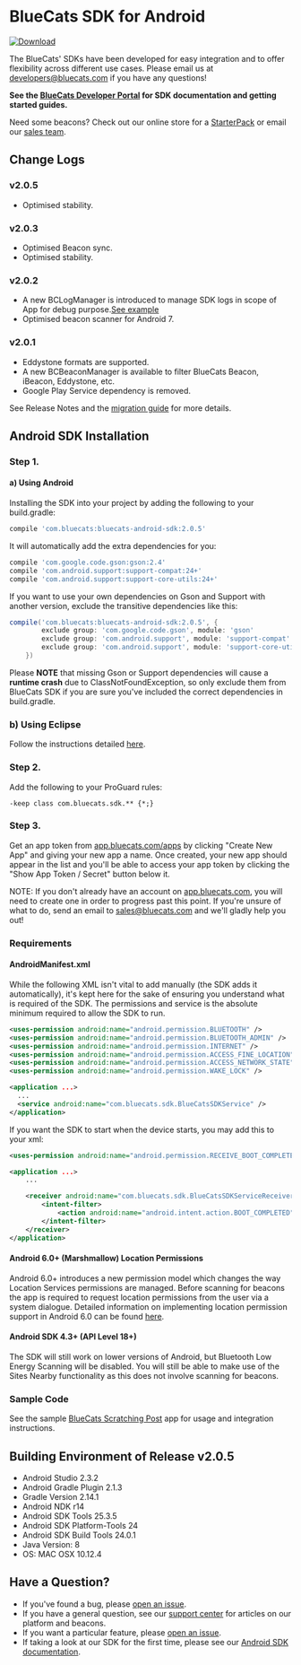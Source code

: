 BlueCats SDK for Android
====================

[ ![Download](https://api.bintray.com/packages/bluecats/maven/bluecats-sdk-release/images/download.svg) ](https://bintray.com/bluecats/maven/bluecats-sdk-release/_latestVersion)

The BlueCats' SDKs have been developed for easy integration and to offer flexibility across different use cases. Please email us at <a href="mailto:developers@bluecats.com">developers@bluecats.com</a> if you have any questions!

**See the [BlueCats Developer Portal](https://developer.bluecats.com) for SDK documentation and getting started guides.**

Need some beacons? Check out our online store for a [StarterPack](http://store.bluecats.com/collections/featured-products/products/bluecats-starterpack-with-usb) or email our [sales team](mailto:sales@bluecats.com).

## Change Logs
### v2.0.5
* Optimised stability.

### v2.0.3
* Optimised Beacon sync.
* Optimised stability.

### v2.0.2
* A new BCLogManager is introduced to manage SDK logs in scope of App for debug purpose.[See example](https://gist.github.com/henrybluecats/c08d8726d5607cde8cc23b2abac36ae6)
* Optimised beacon scanner for Android 7.

### v2.0.1
* Eddystone formats are supported.
* A new BCBeaconManager is available to filter BlueCats Beacon, iBeacon, Eddystone, etc.
* Google Play Service dependency is removed.

See Release Notes and the [migration guide](https://developer.bluecats.com/guides/android-migrating-from-1-13-8-to-2-0-0-2-0-1) for more details.

## Android SDK Installation  
### Step 1.
#### a) Using Android
Installing the SDK into your project by adding the following to your build.gradle:
```gradle
compile 'com.bluecats:bluecats-android-sdk:2.0.5'
```

It will automatically add the extra dependencies for you:
```gradle
compile 'com.google.code.gson:gson:2.4'
compile 'com.android.support:support-compat:24+'
compile 'com.android.support:support-core-utils:24+'
```

If you want to use your own dependencies on Gson and Support with another version, exclude the transitive dependencies like this:
```gradle
compile('com.bluecats:bluecats-android-sdk:2.0.5', {
        exclude group: 'com.google.code.gson', module: 'gson'
        exclude group: 'com.android.support', module: 'support-compat'
        exclude group: 'com.android.support', module: 'support-core-utils'
    })
```
Please **NOTE** that missing Gson or Support dependencies will cause a **runtime crash** due to ClassNotFoundException, so only exclude them from BlueCats SDK if you are sure you've included the correct dependencies in build.gradle.

### b) Using Eclipse
Follow the instructions detailed [here](https://gist.github.com/henrybluecats/33d11f7852b2d24157e9820543f88ede).

### Step 2.
Add the following to your ProGuard rules:
```
-keep class com.bluecats.sdk.** {*;}
```

### Step 3.
Get an app token from [app.bluecats.com/apps](http://app.bluecats.com/apps) by clicking "Create New App" and giving your new app a name. Once created, your new app should appear in the list and you'll be able to access your app token by clicking the "Show App Token / Secret" button below it.

NOTE: If you don't already have an account on [app.bluecats.com](http://app.bluecats.com/), you will need to create one in order to progress past this point. If you're unsure of what to do, send an email to [sales@bluecats.com](mailto:sales@bluecats.com) and we'll gladly help you out!

### Requirements
#### AndroidManifest.xml
While the following XML isn't vital to add manually (the SDK adds it automatically), it's kept here for the sake of ensuring you understand what is required of the SDK. The permissions and service is the absolute minimum required to allow the SDK to run.
```xml
<uses-permission android:name="android.permission.BLUETOOTH" />
<uses-permission android:name="android.permission.BLUETOOTH_ADMIN" />
<uses-permission android:name="android.permission.INTERNET" />
<uses-permission android:name="android.permission.ACCESS_FINE_LOCATION" />
<uses-permission android:name="android.permission.ACCESS_NETWORK_STATE" />
<uses-permission android:name="android.permission.WAKE_LOCK" />

<application ...>
  ...
  <service android:name="com.bluecats.sdk.BlueCatsSDKService" />
</application>
```

If you want the SDK to start when the device starts, you may add this to your xml:
```xml
<uses-permission android:name="android.permission.RECEIVE_BOOT_COMPLETED" />

<application ...>
    ...

    <receiver android:name="com.bluecats.sdk.BlueCatsSDKServiceReceiver" >
        <intent-filter>
            <action android:name="android.intent.action.BOOT_COMPLETED" />
        </intent-filter>
    </receiver>
</application>
```

#### Android 6.0+ (Marshmallow) Location Permissions
Android 6.0+ introduces a new permission model which changes the way Location Services permissions are managed. Before scanning for beacons the app is required to request location permissions from the user via a system dialogue. Detailed information on implementing location permission support in Android 6.0 can be found [here](https://developer.bluecats.com/guides/android-6-0-and-location-services-permissions).

#### Android SDK 4.3+ (API Level 18+)
The SDK will still work on lower versions of Android, but Bluetooth Low Energy Scanning will be disabled. You will still be able to make use of the Sites Nearby functionality as this does not involve scanning for beacons.

### Sample Code
See the sample [BlueCats Scratching Post](https://github.com/bluecats/bluecats-scratchingpost-android) app for usage and integration instructions.

## Building Environment of Release v2.0.5
* Android Studio 2.3.2
* Android Gradle Plugin 2.1.3
* Gradle Version 2.14.1
* Android NDK r14
* Android SDK Tools 25.3.5
* Android SDK Platform-Tools 24
* Android SDK Build Tools 24.0.1
* Java Version: 8
* OS: MAC OSX 10.12.4

## Have a Question?
* If you've found a bug, please [open an issue](https://github.com/bluecats/bluecats-android-sdk/issues).
* If you have a general question, see our [support center](support.bluecats.com) for articles on our platform and beacons.
* If you want a particular feature, please [open an issue](https://github.com/bluecats/bluecats-android-sdk/issues).
* If taking a look at our SDK for the first time, please see our [Android SDK documentation](https://developer.bluecats.com/).
